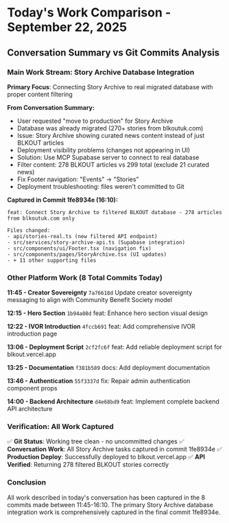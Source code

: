 # Today's Work Comparison - September 22, 2025

## Conversation Summary vs Git Commits Analysis

### Main Work Stream: Story Archive Database Integration
**Primary Focus**: Connecting Story Archive to real migrated database with proper content filtering

**From Conversation Summary:**
- User requested "move to production" for Story Archive
- Database was already migrated (270+ stories from blkoutuk.com)
- Issue: Story Archive showing curated news content instead of just BLKOUT articles
- Deployment visibility problems (changes not appearing in UI)
- Solution: Use MCP Supabase server to connect to real database
- Filter content: 278 BLKOUT articles vs 299 total (exclude 21 curated news)
- Fix Footer navigation: "Events" → "Stories"
- Deployment troubleshooting: files weren't committed to Git

**Captured in Commit 1fe8934e (16:10):**
```
feat: Connect Story Archive to filtered BLKOUT database - 278 articles from blkoutuk.com only

Files changed:
- api/stories-real.ts (new filtered API endpoint)
- src/services/story-archive-api.ts (Supabase integration)
- src/components/ui/Footer.tsx (navigation fix)
- src/components/pages/StoryArchive.tsx (UI updates)
- + 11 other supporting files
```

### Other Platform Work (8 Total Commits Today)

**11:45 - Creator Sovereignty**
`7a76618d` Update creator sovereignty messaging to align with Community Benefit Society model

**12:15 - Hero Section** 
`1b94a08d` feat: Enhance hero section visual design

**12:22 - IVOR Introduction**
`4fccb691` feat: Add comprehensive IVOR introduction page

**13:06 - Deployment Script**
`2cf2fc6f` feat: Add reliable deployment script for blkout.vercel.app

**13:25 - Documentation**
`f381b589` docs: Add deployment documentation

**13:46 - Authentication**
`55f3337d` fix: Repair admin authentication component props

**14:00 - Backend Architecture**
`d4e68bd9` feat: Implement complete backend API architecture

### Verification: All Work Captured
✅ **Git Status**: Working tree clean - no uncommitted changes
✅ **Conversation Work**: All Story Archive tasks captured in commit 1fe8934e
✅ **Production Deploy**: Successfully deployed to blkout.vercel.app
✅ **API Verified**: Returning 278 filtered BLKOUT stories correctly

### Conclusion
All work described in today's conversation has been captured in the 8 commits made between 11:45-16:10. The primary Story Archive database integration work is comprehensively captured in the final commit 1fe8934e.